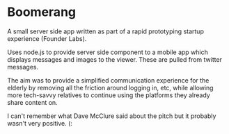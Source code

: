 Boomerang
============

A small server side app written as part of a rapid prototyping startup experience (Founder Labs).

Uses node.js to provide server side component to a mobile app which displays messages and images to the viewer. These are pulled from twitter messages.

The aim was to provide a simplified communication experience for the elderly by removing all the friction around logging in, etc, while allowing more tech-savvy relatives to continue using the platforms they already share content on. 

I can't remember what Dave McClure said about the pitch but it probably wasn't very positive. (:
